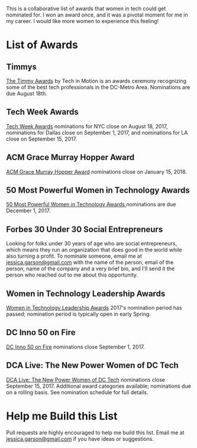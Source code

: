 This is a collaborative list of awards that women in tech could get nominated for. I won an award once, and it was a pivotal moment for me in my career. I would like more women to experience this feeling!

# List of Awards

## Timmys
[The Timmy Awards](https://app.reviewr.com/ms_login?ret=%2Fmslanding%3Fsource%3Dcompetitor%26evtid%3D2654296&evtid=2654296&editing=true) by Tech in Motion is an awards ceremony recognizing some of the best tech professionals in the DC-Metro Area. Nominations are due August 18th. 

## Tech Week Awards
[Tech Week Awards](http://techweek.com/tw100/) nominations for NYC close on August 18, 2017, nominations for Dallas close on September 1, 2017, and nominations for LA close on September 15, 2017.

## ACM Grace Murray Hopper Award
[ACM Grace Murray Hopper Award](https://awards.acm.org/hopper/nominations) nominations close on January 15, 2018.

## 50 Most Powerful Women in Technology Awards
[50 Most Powerful Women in Technology Awards ](http://top50tech.org/2018/) nominations are due December 1, 2017.

## Forbes 30 Under 30 Social Entrepreneurs
Looking for folks under 30 years of age who are social entrepreneurs, which means they run an organization that does good in the world while also turning a profit. To nominate someone, email me at jessica.garson@gmail.com with the name of the person, email of the person, name of the company and a very brief bio, and I'll send it the person who reached out to me about this opportunity.

## Women in Technology Leadership Awards
[Women in Technology Leadership Awards](http://www.womenintechnology.org/leadership-awards) 
2017's nomination period has passed; nomination period is typically open in early Spring.

## DC Inno 50 on Fire
[DC Inno 50 on Fire](https://www.americaninno.com/dc/dc-innos-50-on-fire/) nominations close September 1, 2017.

## DCA Live: The New Power Women of DC Tech
[DCA Live: The New Power Women of DC Tech](http://dca-live.com/nominate) nominations close September 15, 2017. Additional award categories available; nominations due on a rolling basis. See nomination schedule for full details.

# Help me Build this List
Pull requests are highly encouraged to help me build this list. Email me at jessica.garson@gmail.com if you have ideas or suggestions.  
